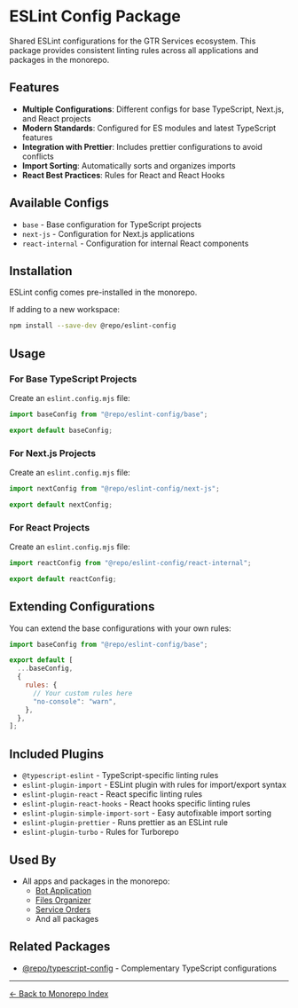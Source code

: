 # ESLint Config Package

Shared ESLint configurations for the GTR Services ecosystem. This package provides consistent linting rules across all applications and packages in the monorepo.

## Features

- **Multiple Configurations**: Different configs for base TypeScript, Next.js, and React projects
- **Modern Standards**: Configured for ES modules and latest TypeScript features
- **Integration with Prettier**: Includes prettier configurations to avoid conflicts
- **Import Sorting**: Automatically sorts and organizes imports
- **React Best Practices**: Rules for React and React Hooks

## Available Configs

- `base` - Base configuration for TypeScript projects
- `next-js` - Configuration for Next.js applications
- `react-internal` - Configuration for internal React components

## Installation

ESLint config comes pre-installed in the monorepo.

If adding to a new workspace:

```sh
npm install --save-dev @repo/eslint-config
```

## Usage

### For Base TypeScript Projects

Create an `eslint.config.mjs` file:

```js
import baseConfig from "@repo/eslint-config/base";

export default baseConfig;
```

### For Next.js Projects

Create an `eslint.config.mjs` file:

```js
import nextConfig from "@repo/eslint-config/next-js";

export default nextConfig;
```

### For React Projects

Create an `eslint.config.mjs` file:

```js
import reactConfig from "@repo/eslint-config/react-internal";

export default reactConfig;
```

## Extending Configurations

You can extend the base configurations with your own rules:

```js
import baseConfig from "@repo/eslint-config/base";

export default [
  ...baseConfig,
  {
    rules: {
      // Your custom rules here
      "no-console": "warn",
    },
  },
];
```

## Included Plugins

- `@typescript-eslint` - TypeScript-specific linting rules
- `eslint-plugin-import` - ESLint plugin with rules for import/export syntax
- `eslint-plugin-react` - React specific linting rules
- `eslint-plugin-react-hooks` - React hooks specific linting rules
- `eslint-plugin-simple-import-sort` - Easy autofixable import sorting
- `eslint-plugin-prettier` - Runs prettier as an ESLint rule
- `eslint-plugin-turbo` - Rules for Turborepo

## Used By

- All apps and packages in the monorepo:
  - [Bot Application](../../apps/bot/README.md)
  - [Files Organizer](../../apps/files-organizer/README.md)
  - [Service Orders](../../apps/service-orders/README.md)
  - And all packages

## Related Packages

- [@repo/typescript-config](../typescript-config/README.md) - Complementary TypeScript configurations

---

[← Back to Monorepo Index](../../README.md)
